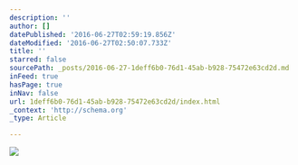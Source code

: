 ```yaml
---
description: ''
author: []
datePublished: '2016-06-27T02:59:19.856Z'
dateModified: '2016-06-27T02:50:07.733Z'
title: ''
starred: false
sourcePath: _posts/2016-06-27-1deff6b0-76d1-45ab-b928-75472e63cd2d.md
inFeed: true
hasPage: true
inNav: false
url: 1deff6b0-76d1-45ab-b928-75472e63cd2d/index.html
_context: 'http://schema.org'
_type: Article

---
```

![](https://the-grid-user-content.s3-us-west-2.amazonaws.com/10ea558d-03ae-4734-bb02-8e1cb9474635.png)